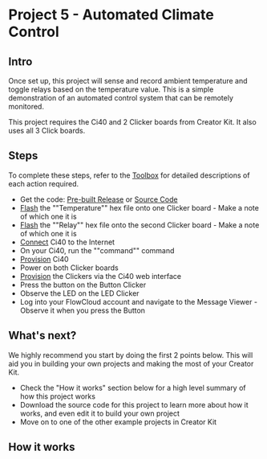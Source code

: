 # Project 5 - Automated Climate Control

## Intro

Once set up, this project will sense and record ambient temperature and toggle relays based on the temperature value. This is a simple demonstration of an automated control system that can be remotely monitored.

This project requires the Ci40 and 2 Clicker boards from Creator Kit. It also uses all 3 Click boards.

## Steps

To complete these steps, refer to the [Toolbox](http://localhost:8000/Toolbox) for detailed descriptions of each action required.

* Get the code: [Pre-built Release](http://github.com) or [Source Code](http://github.com)
* [Flash](http://localhost:8000/Toolbox/#programming-a-6lowpan-clicker) the ""Temperature"" hex file onto one Clicker board - Make a note of which one it is
* [Flash](http://localhost:8000/Toolbox/#programming-a-6lowpan-clicker) the ""Relay"" hex file onto the second Clicker board - Make a note of which one it is
* [Connect](http://localhost:8000/Toolbox/#connecting-ci40-to-the-internet) Ci40 to the Internet
* On your Ci40, run the ""command"" command
* [Provision](http://localhost:8000/Toolbox/#provisioning-ci40) Ci40
* Power on both Clicker boards
* [Provision](http://localhost:8000/Toolbox/#provisioning-clicker) the Clickers via the Ci40 web interface
* Press the button on the Button Clicker
* Observe the LED on the LED Clicker
* Log into your FlowCloud account and navigate to the Message Viewer - Observe it when you press the Button

## What's next?

We highly recommend you start by doing the first 2 points below. This will aid you in building your own projects and making the most of your Creator Kit.

* Check the "How it works" section below for a high level summary of how this project works
* Download the source code for this project to learn more about how it works, and even edit it to build your own project
* Move on to one of the other example projects in Creator Kit

## How it works
